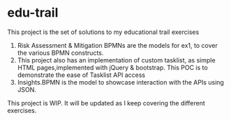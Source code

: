 # edu-trail
This project is the set of solutions to my educational trail exercises

1. Risk Assessment & Mitigation BPMNs are the models for ex1, to cover the various BPMN constructs.
2. This project also has an implementation of custom tasklist, as simple HTML pages,implemented with jQuery & bootstrap. This POC is to demonstrate the ease of Tasklist API access 
3. Insights.BPMN is the model to showcase interaction with the APIs using JSON.

This project is WIP. It will be updated as I keep covering the different exercises.

